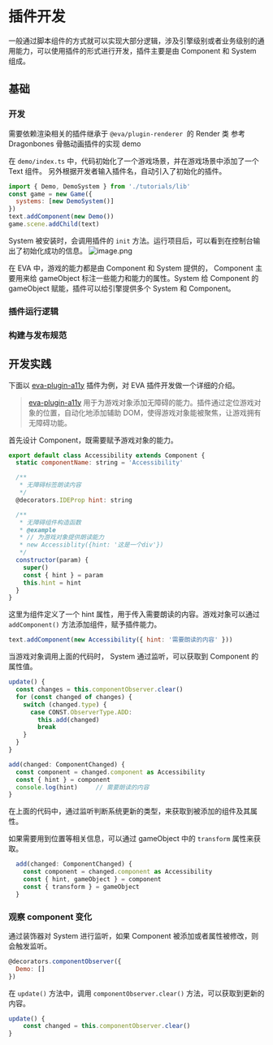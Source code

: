 # 插件开发

一般通过脚本组件的方式就可以实现大部分逻辑，涉及引擎级别或者业务级别的通用能力，可以使用插件的形式进行开发，插件主要是由 Component 和 System 组成。

## 基础

### 开发

需要依赖渲染相关的插件继承于 `@eva/plugin-renderer`  的 Render 类
参考 Dragonbones 骨骼动画插件的实现 demo

在 `demo/index.ts` 中，代码初始化了一个游戏场景，并在游戏场景中添加了一个 Text 组件。 另外根据开发者输入插件名，自动引入了初始化的插件。

```js
import { Demo, DemoSystem } from './tutorials/lib'
const game = new Game({
  systems: [new DemoSystem()]
})
text.addComponent(new Demo())
game.scene.addChild(text)
```

System 被安装时，会调用插件的 `init` 方法。运行项目后，可以看到在控制台输出了初始化成功的信息。
![image.png](https://gw.alicdn.com/imgextra/i2/O1CN01qeHAYZ1mtXkL7yIxK_!!6000000005012-2-tps-775-144.png)

在 EVA 中，游戏的能力都是由 Component 和 System 提供的， Component 主要用来给 gameObject 标注一些能力和能力的属性。System 给 Component 的 gameObject 赋能，插件可以给引擎提供多个 System 和 Component。

### 插件运行逻辑

### 构建与发布规范

## 开发实践

下面以 [eva-plugin-a11y](https://npm.alibaba-inc.com/package/@eva/plugin-a11y) 插件为例，对 EVA 插件开发做一个详细的介绍。

> [eva-plugin-a11y](https://npm.alibaba-inc.com/package/@eva/plugin-a11y) 用于为游戏对象添加无障碍的能力。插件通过定位游戏对象的位置，自动化地添加辅助 DOM，使得游戏对象能被聚焦，让游戏拥有无障碍功能。

首先设计 Component，既需要赋予游戏对象的能力。

```js
export default class Accessibility extends Component {
  static componentName: string = 'Accessibility'

  /**
   * 无障碍标签朗读内容
   */
  @decorators.IDEProp hint: string

  /**
   * 无障碍组件构造函数
   * @example
   * // 为游戏对象提供朗读能力
   * new Accessiblity({hint: '这是一个div'})
   */
  constructor(param) {
    super()
    const { hint } = param
    this.hint = hint
  }
}
```

这里为组件定义了一个 hint 属性，用于传入需要朗读的内容。游戏对象可以通过 `addComponent()` 方法添加组件，赋予插件能力。

```js
text.addComponent(new Accessibility({ hint: '需要朗读的内容' }))
```

当游戏对象调用上面的代码时， System 通过监听，可以获取到 Component 的属性值。

```js
update() {
  const changes = this.componentObserver.clear()
  for (const changed of changes) {
    switch (changed.type) {
      case CONST.ObserverType.ADD:
        this.add(changed)
        break
    }
  }
}

add(changed: ComponentChanged) {
  const component = changed.component as Accessibility
  const { hint } = component
  console.log(hint)		// 需要朗读的内容
}
```

在上面的代码中，通过监听判断系统更新的类型，来获取到被添加的组件及其属性。

如果需要用到位置等相关信息，可以通过 gameObject 中的 `transform` 属性来获取。

```js
  add(changed: ComponentChanged) {
    const component = changed.component as Accessibility
    const { hint, gameObject } = component
    const { transform } = gameObject
  }
```


### 观察 component 变化

通过装饰器对 System 进行监听，如果 Component 被添加或者属性被修改，则会触发监听。

```js
@decorators.componentObserver({
  Demo: []
})
```

在 `update()` 方法中，调用 `componentObserver.clear()` 方法，可以获取到更新的内容。

```js
update() {
	const changed = this.componentObserver.clear()
}
```

<br/>
<br/>
<br/>
<br/>
<br/>
